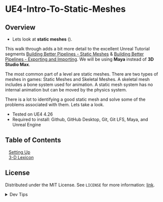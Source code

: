 # UE4-Intro-To-Static-Meshes

<!-- OVERVIEW -->
## Overview
* Lets look at **static meshes** ().

 This walk through adds a bit more detail to the excellent Unreal Tutorial segments [Building Better Pipelines - Static Meshes](https://learn.unrealengine.com/course/2436634/module/5372262?moduletoken=UHxxnDLPW8TaEDid3yDEO-i7JzqNAAqOWkuaAGEfmLDP6q-N0LkrLk5Ha9X6fuBO&LPId=90588) & [Building Better Pipelines - Exporting and Importing](https://learn.unrealengine.com/course/2436634/module/5372269?moduletoken=UHxxnDLPW8TaEDid3yDEO5Tx~ofHrQoACOJRf9UnVAtl4A0UE9Iluumz-xcTCkWt&LPId=90588).  We will be using **Maya** instead of **3D Studio Max**.

 The most common part of a level are static meshes.  There are two types of meshes in games: Static Meshes and Skeletal Meshes.  A skeletal mesh includes a bone system used for animation.  A static mesh system has no internal animation but can be moved by the physics system.

 There is a lot to identifying a good static mesh and solve some of the problems associated with them.  Lets take a look.
  

* Tested on UE4 4.26
* Required to install: Github, GitHub Desktop, Git, Git LFS, Maya, and Unreal Engine

<!-- TOC -->
## Table of Contents
<kbd></kbd> &nbsp;&nbsp; [Setting Up](setting-up/README.md#user-content-setting-up) <br>
<kbd></kbd> &nbsp;&nbsp; [3-D Lexicon](lexicon/README.md#user-content-setting-up) <br>



<!-- LICENSE -->
## License
Distributed under the MIT License. See `LICENSE` for more information: [link](LICENSE).


</p>
</details>
<details><summary>Dev Tips</summary>
make git m="add commit message"
</details>
